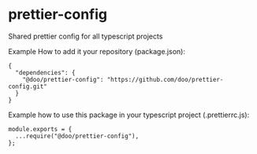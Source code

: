 # prettier-config
Shared prettier config for all typescript projects

Example How to add it your repository (package.json):
```
{
  "dependencies": {
    "@doo/prettier-config": "https://github.com/doo/prettier-config.git"
  }
}
```


Example how to use this package in your typescript project (.prettierrc.js):
```
module.exports = {
  ...require("@doo/prettier-config"),
};
```

